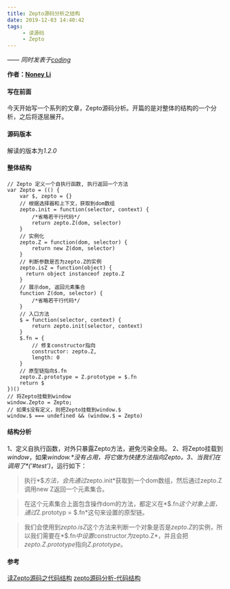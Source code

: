 ```yaml
---
title: Zepto源码分析之结构
date: 2019-12-03 14:40:42
tags:
     - 读源码
     - Zepto
---
```


[Noney Li]: https://github.com/noney/ "noneyli"

*—— 同时发表于[coding](http://0kv30q.coding-pages.com/)*

__作者：[Noney Li]__

#### 写在前面
今天开始写一个系列的文章，Zepto源码分析。开篇的是对整体的结构的一个分析，之后将逐层展开。
#### 源码版本
解读的版本为*1.2.0*
#### 整体结构
```
// Zepto 定义一个自执行函数, 执行返回一个方法
var Zepto = (() {
    var $, zepto = {}
    // 根据选择器和上下文，获取到dom数组
    zepto.init = function(selector, context) {
        /*省略若干行代码*/
        return zepto.Z(dom, selector)
    }
    // 实例化
    zepto.Z = function(dom, selector) {
        return new Z(dom, selector)
    }
    // 判断参数是否为zepto.Z的实例
    zepto.isZ = function(object) {
      return object instanceof zepto.Z
    }
    // 展示dom, 返回元素集合
    function Z(dom, selector) {
        /*省略若干行代码*/
    }
    // 入口方法
    $ = function(selector, context) {
        return zepto.init(selector, context)
    }
    $.fn = {
        // 修复constructor指向
        constructor: zepto.Z,
        length: 0
    }
    // 原型链指向$.fn
    zepto.Z.prototype = Z.prototype = $.fn
    return $
})()
// 将Zepto挂载到window
window.Zepto = Zepto;
// 如果$没有定义，则把Zepto挂载到window.$
window.$ === undefined && (window.$ = Zepto)
```
<!-- more -->
#### 结构分析
1、定义自执行函数，对外只暴露Zepto方法，避免污染全局。
2、将Zepto挂载到*window*，如果*window.$*没有占用，将它做为快捷方法指向Zepto。
3、当我们在调用了*$('#test')*，运行如下：
>执行*$*方法，会先通过*zepto.init*获取到一个dom数组，然后通过zepto.Z调用new Z返回一个元素集合。

>在这个元素集合上面包含操作dom的方法，都定义在*$.fn*这个对象上面，通过*Z.prototyp = $.fn*这句来设置的原型链。

>我们会使用到*zepto.isZ*这个方法来判断一个对象是否是*zepto.Z*的实例，所以我们需要在*$.fn*中设置*constructor*为*zepto.Z*，并且会把*zepto.Z.prototype*指向*Z.prototype*。
#### 参考
[读Zepto源码之代码结构](https://github.com/yeyuqiudeng/reading-zepto/blob/master/src/%E8%AF%BBZepto%E6%BA%90%E7%A0%81%E4%B9%8B%E4%BB%A3%E7%A0%81%E7%BB%93%E6%9E%84.md)
[zepto源码分析-代码结构](https://segmentfault.com/a/1190000007515865)